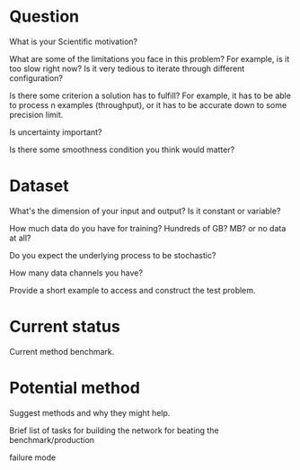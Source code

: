 # Question

What is your Scientific motivation?

What are some of the limitations you face in this problem? For example, is it too slow right now? Is it very tedious to iterate through different configuration?

Is there some criterion a solution has to fulfill? For example, it has to be able to process n examples (throughput), or it has to be accurate down to some precision limit.

Is uncertainty important?

Is there some smoothness condition you think would matter?

# Dataset

What's the dimension of your input and output? Is it constant or variable?

How much data do you have for training? Hundreds of GB? MB? or no data at all?

Do you expect the underlying process to be stochastic?

How many data channels you have?

Provide a short example to access and construct the test problem.

# Current status

Current method benchmark.

# Potential method

Suggest methods and why they might help.

Brief list of tasks for building the network for beating the benchmark/production

failure mode

